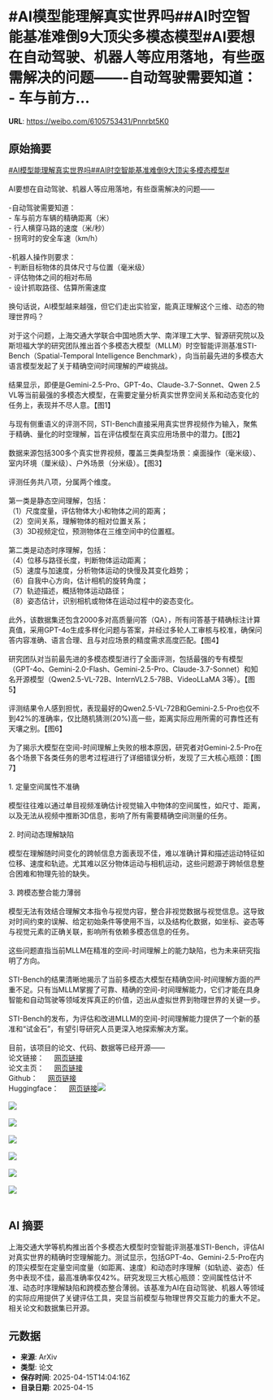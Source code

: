 # #AI模型能理解真实世界吗##AI时空智能基准难倒9大顶尖多模态模型#AI要想在自动驾驶、机器人等应用落地，有些亟需解决的问题——-自动驾驶需要知道： - 车与前方...

**URL**: https://weibo.com/6105753431/Pnnrbt5K0

## 原始摘要

<a href="https://m.weibo.cn/search?containerid=231522type%3D1%26t%3D10%26q%3D%23AI%E6%A8%A1%E5%9E%8B%E8%83%BD%E7%90%86%E8%A7%A3%E7%9C%9F%E5%AE%9E%E4%B8%96%E7%95%8C%E5%90%97%23&amp;extparam=%23AI%E6%A8%A1%E5%9E%8B%E8%83%BD%E7%90%86%E8%A7%A3%E7%9C%9F%E5%AE%9E%E4%B8%96%E7%95%8C%E5%90%97%23" data-hide=""><span class="surl-text">#AI模型能理解真实世界吗#</span></a><a href="https://m.weibo.cn/search?containerid=231522type%3D1%26t%3D10%26q%3D%23AI%E6%97%B6%E7%A9%BA%E6%99%BA%E8%83%BD%E5%9F%BA%E5%87%86%E9%9A%BE%E5%80%929%E5%A4%A7%E9%A1%B6%E5%B0%96%E5%A4%9A%E6%A8%A1%E6%80%81%E6%A8%A1%E5%9E%8B%23&amp;extparam=%23AI%E6%97%B6%E7%A9%BA%E6%99%BA%E8%83%BD%E5%9F%BA%E5%87%86%E9%9A%BE%E5%80%929%E5%A4%A7%E9%A1%B6%E5%B0%96%E5%A4%9A%E6%A8%A1%E6%80%81%E6%A8%A1%E5%9E%8B%23" data-hide=""><span class="surl-text">#AI时空智能基准难倒9大顶尖多模态模型#</span></a><br><br>AI要想在自动驾驶、机器人等应用落地，有些亟需解决的问题——<br><br>-自动驾驶需要知道：<br>        - 车与前方车辆的精确距离（米）<br>        - 行人横穿马路的速度（米/秒）<br>        - 拐弯时的安全车速（km/h）<br><br>-机器人操作则要求：<br>        - 判断目标物体的具体尺寸与位置（毫米级）<br>        - 评估物体之间的相对布局<br>        - 设计抓取路径、估算所需速度<br><br>换句话说，AI模型越来越强，但它们走出实验室，能真正理解这个三维、动态的物理世界吗？<br><br>对于这个问题，上海交通大学联合中国地质大学、南洋理工大学、智源研究院以及斯坦福大学的研究团队推出首个多模态大模型（MLLM）时空智能评测基准STI-Bench（Spatial-Temporal Intelligence Benchmark），向当前最先进的多模态大语言模型发起了关于精确空间时间理解的严峻挑战。<br><br>结果显示，即便是Gemini-2.5-Pro、GPT-4o、Claude-3.7-Sonnet、Qwen 2.5 VL等当前最强的多模态大模型，在需要定量分析真实世界空间关系和动态变化的任务上，表现并不尽人意。【图1】<br><br>与现有侧重语义的评测不同，STI-Bench直接采用真实世界视频作为输入，聚焦于精确、量化的时空理解，旨在评估模型在真实应用场景中的潜力。【图2】<br><br>数据来源包括300多个真实世界视频，覆盖三类典型场景：桌面操作（毫米级）、室内环境（厘米级）、户外场景（分米级）。【图3】<br><br>评测任务共八项，分属两个维度。<br><br>第一类是静态空间理解，包括：<br>（1）尺度度量，评估物体大小和物体之间的距离；<br>（2）空间关系，理解物体的相对位置关系；<br>（3）3D视频定位，预测物体在三维空间中的位置框。<br><br>第二类是动态时序理解，包括：<br>（4）位移与路径长度，判断物体运动距离；<br>（5）速度与加速度，分析物体运动的快慢及其变化趋势；<br>（6）自我中心方向，估计相机的旋转角度；<br>（7）轨迹描述，概括物体运动路径；<br>（8）姿态估计，识别相机或物体在运动过程中的姿态变化。<br><br>此外，该数据集还包含2000多对高质量问答（QA），所有问答基于精确标注计算真值，采用GPT-4o生成多样化问题与答案，并经过多轮人工审核与校准，确保问答内容准确、语言合理、且与对应场景的精度需求高度匹配。【图4】<br><br>研究团队对当前最先进的多模态模型进行了全面评测，包括最强的专有模型（GPT-4o、Gemini-2.0-Flash、Gemini-2.5-Pro、Claude-3.7-Sonnet）和知名开源模型（Qwen2.5-VL-72B、InternVL2.5-78B、VideoLLaMA 3等）。【图5】<br><br>评测结果令人感到担忧，表现最好的Qwen2.5-VL-72B和Gemini-2.5-Pro也仅不到42%的准确率，仅比随机猜测(20%)高一些，距离实际应用所需的可靠性还有天壤之别。【图6】<br><br>为了揭示大模型在空间-时间理解上失败的根本原因，研究者对Gemini-2.5-Pro在各个场景下各类任务的思考过程进行了详细错误分析，发现了三大核心瓶颈：【图7】<br><br>1. 定量空间属性不准确<br><br>模型往往难以通过单目视频准确估计视觉输入中物体的空间属性，如尺寸、距离，以及无法从视频中推断3D信息，影响了所有需要精确空间测量的任务。<br><br>2. 时间动态理解缺陷<br><br>模型在理解随时间变化的跨帧信息方面表现不佳，难以准确计算和描述运动特征如位移、速度和轨迹。尤其难以区分物体运动与相机运动，这些问题源于跨帧信息整合困难和物理先验的缺失。<br><br>3. 跨模态整合能力薄弱<br><br>模型无法有效结合理解文本指令与视觉内容，整合非视觉数据与视觉信息。这导致对时间约束的误解、给定初始条件等使用不当，以及结构化数据，如坐标、姿态等与视觉元素的正确关联，影响所有依赖多模态信息的任务。<br><br>这些问题直指当前MLLM在精准的空间-时间理解上的能力缺陷，也为未来研究指明了方向。<br><br>STI-Bench的结果清晰地揭示了当前多模态大模型在精确空间-时间理解方面的严重不足。只有当MLLM掌握了可靠、精确的空间-时间理解能力，它们才能在具身智能和自动驾驶等领域发挥真正的价值，迈出从虚拟世界到物理世界的关键一步。<br><br>STI-Bench的发布，为评估和改进MLLM的空间-时间理解能力提供了一个新的基准和“试金石”，有望引导研究人员更深入地探索解决方案。<br><br>目前，该项目的论文、代码、数据等已经开源——<br>论文链接： <a href="https://weibo.cn/sinaurl?u=https%3A%2F%2Farxiv.org%2Fpdf%2F2503.23765" data-hide=""><span class="url-icon"><img style="width: 1rem;height: 1rem" src="https://h5.sinaimg.cn/upload/2015/09/25/3/timeline_card_small_web_default.png" referrerpolicy="no-referrer"></span><span class="surl-text">网页链接</span></a><br>论文主页： <a href="https://weibo.cn/sinaurl?u=https%3A%2F%2Fmira-sjtu.github.io%2FSTI-Bench.io%2F" data-hide=""><span class="url-icon"><img style="width: 1rem;height: 1rem" src="https://h5.sinaimg.cn/upload/2015/09/25/3/timeline_card_small_web_default.png" referrerpolicy="no-referrer"></span><span class="surl-text">网页链接</span></a><br>Github： <a href="https://weibo.cn/sinaurl?u=https%3A%2F%2Fgithub.com%2FMIRA-SJTU%2FSTI-Bench" data-hide=""><span class="url-icon"><img style="width: 1rem;height: 1rem" src="https://h5.sinaimg.cn/upload/2015/09/25/3/timeline_card_small_web_default.png" referrerpolicy="no-referrer"></span><span class="surl-text">网页链接</span></a><br>Huggingface： <a href="https://weibo.cn/sinaurl?u=https%3A%2F%2Fhuggingface.co%2Fdatasets%2FMIRA-SJTU%2FSTI-Bench" data-hide=""><span class="url-icon"><img style="width: 1rem;height: 1rem" src="https://h5.sinaimg.cn/upload/2015/09/25/3/timeline_card_small_web_default.png" referrerpolicy="no-referrer"></span><span class="surl-text">网页链接</span></a><img style="" src="https://tvax2.sinaimg.cn/large/006Fd7o3gy1i0hi99w6dtj30zk08u77z.jpg" referrerpolicy="no-referrer"><br><br><img style="" src="https://tvax2.sinaimg.cn/large/006Fd7o3gy1i0hi9am0jij30zk0ieqlf.jpg" referrerpolicy="no-referrer"><br><br><img style="" src="https://tvax1.sinaimg.cn/large/006Fd7o3gy1i0hi9abkkdj30k00l8dl1.jpg" referrerpolicy="no-referrer"><br><br><img style="" src="https://tvax1.sinaimg.cn/large/006Fd7o3gy1i0hi9ad7ejj30s90k0gv1.jpg" referrerpolicy="no-referrer"><br><br><img style="" src="https://tvax4.sinaimg.cn/large/006Fd7o3gy1i0hi9alokfj30zk0hb7ff.jpg" referrerpolicy="no-referrer"><br><br><img style="" src="https://tvax2.sinaimg.cn/large/006Fd7o3gy1i0hi9b11ypj30zk0ji11n.jpg" referrerpolicy="no-referrer"><br><br><img style="" src="https://tvax4.sinaimg.cn/large/006Fd7o3gy1i0hi9aditzj30ro0k0q6u.jpg" referrerpolicy="no-referrer"><br><br>

## AI 摘要

上海交通大学等机构推出首个多模态大模型时空智能评测基准STI-Bench，评估AI对真实世界的精确时空理解能力。测试显示，包括GPT-4o、Gemini-2.5-Pro在内的顶尖模型在定量空间度量（如距离、速度）和动态时序理解（如轨迹、姿态）任务中表现不佳，最高准确率仅42%。研究发现三大核心瓶颈：空间属性估计不准、动态时序理解缺陷和跨模态整合薄弱。该基准为AI在自动驾驶、机器人等领域的实际应用提供了关键评估工具，突显当前模型与物理世界交互能力的重大不足。相关论文和数据集已开源。

## 元数据

- **来源**: ArXiv
- **类型**: 论文
- **保存时间**: 2025-04-15T14:04:16Z
- **目录日期**: 2025-04-15
